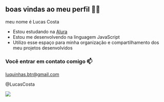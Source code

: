 ## boas vindas ao meu perfil 💙💙

meu nome é Lucas Costa

- Estou estudando na [Alura](https://www.alura.com.br)
- Estou me desenvolvendo na linguagem JavaScript
- Utilizo esse espaço para minha organização e compartilhamento dos meu projetos desenvolvidos

### Você entrar em contato comigo 📫

luquinhas.btr@gmail.com

@LucasCosta

![](https://media1.tenor.com/m/D8mkaVVYSJ8AAAAC/welcome-happy.gif)
